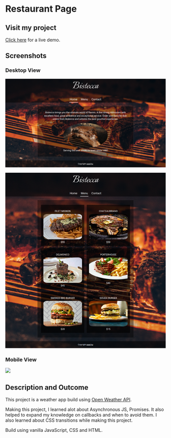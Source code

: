 # Restaurant Page

## Visit my project
[Click here](https://saad-hu.github.io/project-restaurant-page/) for a live demo.

## Screenshots
### Desktop View
![](/src/images/res-demo-0.png)

![](/src/images/res-demo-1.png)
### Mobile View
![](/images/weather-demo-mob-0.png)

## Description and Outcome
This project is a weather app build using [Open Weather API](https://openweathermap.org/api). 

Making this project, I learned alot about Asynchronous JS, Promises. It also helped to expand my knowledge on callbacks and when to avoid them. I also learned about CSS transitions while making this project.    

Build using vanilla JavaScript, CSS and HTML.